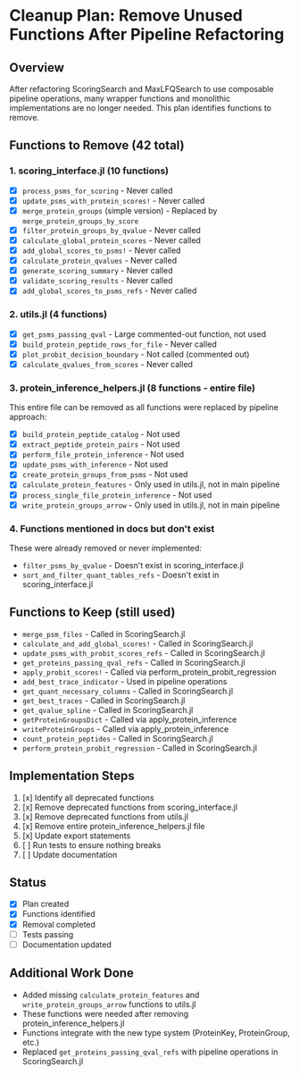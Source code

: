 # Cleanup Plan: Remove Unused Functions After Pipeline Refactoring

## Overview
After refactoring ScoringSearch and MaxLFQSearch to use composable pipeline operations, many wrapper functions and monolithic implementations are no longer needed. This plan identifies functions to remove.

## Functions to Remove (42 total)

### 1. scoring_interface.jl (10 functions)
- [x] `process_psms_for_scoring` - Never called
- [x] `update_psms_with_protein_scores!` - Never called
- [x] `merge_protein_groups` (simple version) - Replaced by `merge_protein_groups_by_score`
- [x] `filter_protein_groups_by_qvalue` - Never called
- [x] `calculate_global_protein_scores` - Never called
- [x] `add_global_scores_to_psms!` - Never called
- [x] `calculate_protein_qvalues` - Never called
- [x] `generate_scoring_summary` - Never called
- [x] `validate_scoring_results` - Never called
- [x] `add_global_scores_to_psms_refs` - Never called

### 2. utils.jl (4 functions)
- [x] `get_psms_passing_qval` - Large commented-out function, not used
- [x] `build_protein_peptide_rows_for_file` - Never called
- [x] `plot_probit_decision_boundary` - Not called (commented out)
- [x] `calculate_qvalues_from_scores` - Never called

### 3. protein_inference_helpers.jl (8 functions - entire file)
This entire file can be removed as all functions were replaced by pipeline approach:
- [x] `build_protein_peptide_catalog` - Not used
- [x] `extract_peptide_protein_pairs` - Not used
- [x] `perform_file_protein_inference` - Not used
- [x] `update_psms_with_inference` - Not used
- [x] `create_protein_groups_from_psms` - Not used
- [x] `calculate_protein_features` - Only used in utils.jl, not in main pipeline
- [x] `process_single_file_protein_inference` - Not used
- [x] `write_protein_groups_arrow` - Only used in utils.jl, not in main pipeline

### 4. Functions mentioned in docs but don't exist
These were already removed or never implemented:
- `filter_psms_by_qvalue` - Doesn't exist in scoring_interface.jl
- `sort_and_filter_quant_tables_refs` - Doesn't exist in scoring_interface.jl

## Functions to Keep (still used)
- `merge_psm_files` - Called in ScoringSearch.jl
- `calculate_and_add_global_scores!` - Called in ScoringSearch.jl
- `update_psms_with_probit_scores_refs` - Called in ScoringSearch.jl
- `get_proteins_passing_qval_refs` - Called in ScoringSearch.jl
- `apply_probit_scores!` - Called via perform_protein_probit_regression
- `add_best_trace_indicator` - Used in pipeline operations
- `get_quant_necessary_columns` - Called in ScoringSearch.jl
- `get_best_traces` - Called in ScoringSearch.jl
- `get_qvalue_spline` - Called in ScoringSearch.jl
- `getProteinGroupsDict` - Called via apply_protein_inference
- `writeProteinGroups` - Called via apply_protein_inference
- `count_protein_peptides` - Called in ScoringSearch.jl
- `perform_protein_probit_regression` - Called in ScoringSearch.jl

## Implementation Steps

1. [x] Identify all deprecated functions
2. [x] Remove deprecated functions from scoring_interface.jl
3. [x] Remove deprecated functions from utils.jl
4. [x] Remove entire protein_inference_helpers.jl file
5. [x] Update export statements
6. [ ] Run tests to ensure nothing breaks
7. [ ] Update documentation

## Status
- [x] Plan created
- [x] Functions identified
- [x] Removal completed
- [ ] Tests passing
- [ ] Documentation updated

## Additional Work Done
- Added missing `calculate_protein_features` and `write_protein_groups_arrow` functions to utils.jl
- These functions were needed after removing protein_inference_helpers.jl
- Functions integrate with the new type system (ProteinKey, ProteinGroup, etc.)
- Replaced `get_proteins_passing_qval_refs` with pipeline operations in ScoringSearch.jl